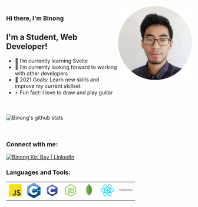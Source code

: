 <!-- ### Hi there, I'm Binong - aka BinongKBey -->

<img align="right" width="200px" src="https://raw.githubusercontent.com/BinongKBey/BinongKBey/master/img/me.png" alt="binong"/>

### Hi there, I'm Binong

## I'm a Student, Web Developer!

- 🌱 I’m currently learning Svelte
- 👯 I’m currently looking forward to working with other developers
- 🥅 2021 Goals: Learn new skills and improve my current skillset
- ⚡ Fun fact: I love to draw and play guitar

<br />

![Binong's github stats](https://github-readme-stats.vercel.app/api?username=binongkbey)

<br />

### Connect with me:

[<img alt="Binong Kiri Bey | LinkedIn" width="36px" color="#0e76a8" src="https://cdn.jsdelivr.net/npm/simple-icons@v3/icons/linkedin.svg"/>](https://www.linkedin.com/in/binong-kiri-bey-a38723173/)
<br />

### Languages and Tools:

<table>
    <tr>
        <td>
            <img alt="javascript" width="36px" src="https://raw.githubusercontent.com/BinongKBey/BinongKBey/master/icons/javascript.png" />
        </td>
        <td>
            <img alt="c++" width="36px" src="https://raw.githubusercontent.com/BinongKBey/BinongKBey/master/icons/cpp-icon.png" />
        </td>
        <td>
            <img alt="c" width="36px" src="https://raw.githubusercontent.com/BinongKBey/BinongKBey/master/icons/c.png" />
        </td>
        <td>
            <img alt="node-js" width="36px" src="https://raw.githubusercontent.com/BinongKBey/BinongKBey/master/icons/nodejs.png" />
        </td>
        <td>
            <img alt="mongodb" width="36px" src="https://raw.githubusercontent.com/BinongKBey/BinongKBey/master/icons/mongodb.png" />
        </td>
        <td>
            <img alt="react" width="36px" src="https://raw.githubusercontent.com/BinongKBey/BinongKBey/master/icons/react-icon.png" />
        </td>
        <td>
            <img alt="express" width="36px" src="https://raw.githubusercontent.com/BinongKBey/BinongKBey/master/icons/expressjs.png" />    
        </td>
    </tr>
</table>

<br />
<br />
